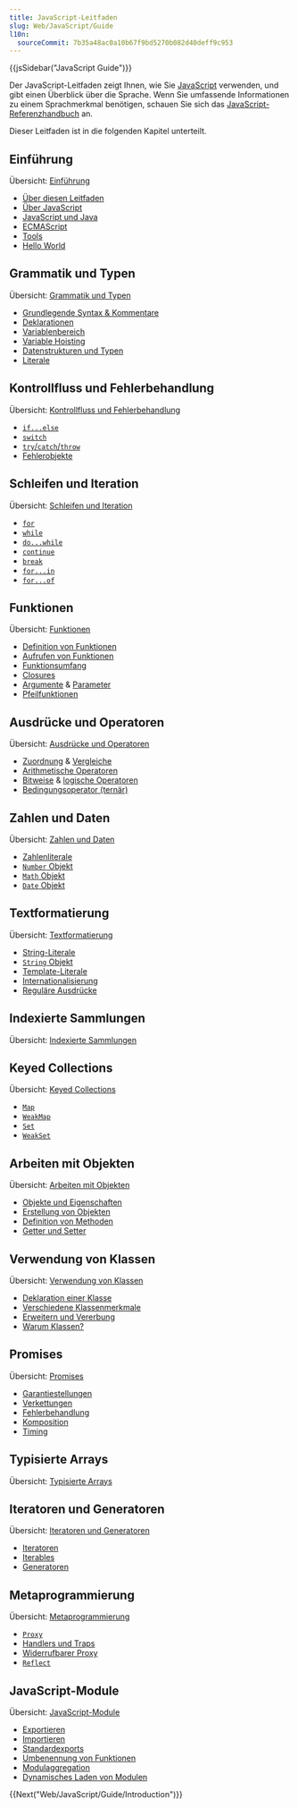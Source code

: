 ```yaml
---
title: JavaScript-Leitfaden
slug: Web/JavaScript/Guide
l10n:
  sourceCommit: 7b35a48ac0a10b67f9bd5270b082d40deff9c953
---
```


{{jsSidebar("JavaScript Guide")}}

Der JavaScript-Leitfaden zeigt Ihnen, wie Sie [JavaScript](/de/docs/Web/JavaScript) verwenden, und gibt einen Überblick über die Sprache. Wenn Sie umfassende Informationen zu einem Sprachmerkmal benötigen, schauen Sie sich das [JavaScript-Referenzhandbuch](/de/docs/Web/JavaScript/Reference) an.

Dieser Leitfaden ist in die folgenden Kapitel unterteilt.

## Einführung

Übersicht: [Einführung](/de/docs/Web/JavaScript/Guide/Introduction)

- [Über diesen Leitfaden](/de/docs/Web/JavaScript/Guide/Introduction#where_to_find_javascript_information)
- [Über JavaScript](/de/docs/Web/JavaScript/Guide/Introduction#what_is_javascript)
- [JavaScript und Java](/de/docs/Web/JavaScript/Guide/Introduction#javascript_and_java)
- [ECMAScript](/de/docs/Web/JavaScript/Guide/Introduction#javascript_and_the_ecmascript_specification)
- [Tools](/de/docs/Web/JavaScript/Guide/Introduction#getting_started_with_javascript)
- [Hello World](/de/docs/Web/JavaScript/Guide/Introduction#hello_world)

## Grammatik und Typen

Übersicht: [Grammatik und Typen](/de/docs/Web/JavaScript/Guide/Grammar_and_types)

- [Grundlegende Syntax & Kommentare](/de/docs/Web/JavaScript/Guide/Grammar_and_types#basics)
- [Deklarationen](/de/docs/Web/JavaScript/Guide/Grammar_and_types#declarations)
- [Variablenbereich](/de/docs/Web/JavaScript/Guide/Grammar_and_types#variable_scope)
- [Variable Hoisting](/de/docs/Web/JavaScript/Guide/Grammar_and_types#variable_hoisting)
- [Datenstrukturen und Typen](/de/docs/Web/JavaScript/Guide/Grammar_and_types#data_structures_and_types)
- [Literale](/de/docs/Web/JavaScript/Guide/Grammar_and_types#literals)

## Kontrollfluss und Fehlerbehandlung

Übersicht: [Kontrollfluss und Fehlerbehandlung](/de/docs/Web/JavaScript/Guide/Control_flow_and_error_handling)

- [`if...else`](/de/docs/Web/JavaScript/Guide/Control_flow_and_error_handling#if...else_statement)
- [`switch`](/de/docs/Web/JavaScript/Guide/Control_flow_and_error_handling#switch_statement)
- [`try`/`catch`/`throw`](/de/docs/Web/JavaScript/Guide/Control_flow_and_error_handling#exception_handling_statements)
- [Fehlerobjekte](/de/docs/Web/JavaScript/Guide/Control_flow_and_error_handling#utilizing_error_objects)

## Schleifen und Iteration

Übersicht: [Schleifen und Iteration](/de/docs/Web/JavaScript/Guide/Loops_and_iteration)

- [`for`](/de/docs/Web/JavaScript/Guide/Loops_and_iteration#for_statement)
- [`while`](/de/docs/Web/JavaScript/Guide/Loops_and_iteration#while_statement)
- [`do...while`](/de/docs/Web/JavaScript/Guide/Loops_and_iteration#do...while_statement)
- [`continue`](/de/docs/Web/JavaScript/Guide/Loops_and_iteration#continue_statement)
- [`break`](/de/docs/Web/JavaScript/Guide/Loops_and_iteration#break_statement)
- [`for...in`](/de/docs/Web/JavaScript/Guide/Loops_and_iteration#for...in_statement)
- [`for...of`](/de/docs/Web/JavaScript/Guide/Loops_and_iteration#for...of_statement)

## Funktionen

Übersicht: [Funktionen](/de/docs/Web/JavaScript/Guide/Functions)

- [Definition von Funktionen](/de/docs/Web/JavaScript/Guide/Functions#defining_functions)
- [Aufrufen von Funktionen](/de/docs/Web/JavaScript/Guide/Functions#calling_functions)
- [Funktionsumfang](/de/docs/Web/JavaScript/Guide/Functions#function_scope)
- [Closures](/de/docs/Web/JavaScript/Guide/Functions#closures)
- [Argumente](/de/docs/Web/JavaScript/Guide/Functions#using_the_arguments_object) & [Parameter](/de/docs/Web/JavaScript/Guide/Functions#function_parameters)
- [Pfeilfunktionen](/de/docs/Web/JavaScript/Guide/Functions#arrow_functions)

## Ausdrücke und Operatoren

Übersicht: [Ausdrücke und Operatoren](/de/docs/Web/JavaScript/Guide/Expressions_and_operators)

- [Zuordnung](/de/docs/Web/JavaScript/Guide/Expressions_and_operators#assignment_operators) & [Vergleiche](/de/docs/Web/JavaScript/Guide/Expressions_and_operators#comparison_operators)
- [Arithmetische Operatoren](/de/docs/Web/JavaScript/Guide/Expressions_and_operators#arithmetic_operators)
- [Bitweise](/de/docs/Web/JavaScript/Guide/Expressions_and_operators#bitwise_operators) & [logische Operatoren](/de/docs/Web/JavaScript/Guide/Expressions_and_operators#logical_operators)
- [Bedingungsoperator (ternär)](</de/docs/Web/JavaScript/Guide/Expressions_and_operators#conditional_(ternary)_operator>)

## Zahlen und Daten

Übersicht: [Zahlen und Daten](/de/docs/Web/JavaScript/Guide/Numbers_and_dates)

- [Zahlenliterale](/de/docs/Web/JavaScript/Guide/Numbers_and_dates#numbers)
- [`Number` Objekt](/de/docs/Web/JavaScript/Guide/Numbers_and_dates#number_object)
- [`Math` Objekt](/de/docs/Web/JavaScript/Guide/Numbers_and_dates#math_object)
- [`Date` Objekt](/de/docs/Web/JavaScript/Guide/Numbers_and_dates#date_object)

## Textformatierung

Übersicht: [Textformatierung](/de/docs/Web/JavaScript/Guide/Text_formatting)

- [String-Literale](/de/docs/Web/JavaScript/Guide/Text_formatting#string_literals)
- [`String` Objekt](/de/docs/Web/JavaScript/Guide/Text_formatting#string_objects)
- [Template-Literale](/de/docs/Web/JavaScript/Guide/Text_formatting#multi-line_template_literals)
- [Internationalisierung](/de/docs/Web/JavaScript/Guide/Text_formatting#internationalization)
- [Reguläre Ausdrücke](/de/docs/Web/JavaScript/Guide/Regular_expressions)

## Indexierte Sammlungen

Übersicht: [Indexierte Sammlungen](/de/docs/Web/JavaScript/Guide/Indexed_collections)

## Keyed Collections

Übersicht: [Keyed Collections](/de/docs/Web/JavaScript/Guide/Keyed_collections)

- [`Map`](/de/docs/Web/JavaScript/Guide/Keyed_collections#map_object)
- [`WeakMap`](/de/docs/Web/JavaScript/Guide/Keyed_collections#weakmap_object)
- [`Set`](/de/docs/Web/JavaScript/Guide/Keyed_collections#set_object)
- [`WeakSet`](/de/docs/Web/JavaScript/Guide/Keyed_collections#weakset_object)

## Arbeiten mit Objekten

Übersicht: [Arbeiten mit Objekten](/de/docs/Web/JavaScript/Guide/Working_with_objects)

- [Objekte und Eigenschaften](/de/docs/Web/JavaScript/Guide/Working_with_objects#objects_and_properties)
- [Erstellung von Objekten](/de/docs/Web/JavaScript/Guide/Working_with_objects#creating_new_objects)
- [Definition von Methoden](/de/docs/Web/JavaScript/Guide/Working_with_objects#defining_methods)
- [Getter und Setter](/de/docs/Web/JavaScript/Guide/Working_with_objects#defining_getters_and_setters)

## Verwendung von Klassen

Übersicht: [Verwendung von Klassen](/de/docs/Web/JavaScript/Guide/Using_classes)

- [Deklaration einer Klasse](/de/docs/Web/JavaScript/Guide/Using_classes#declaring_a_class)
- [Verschiedene Klassenmerkmale](/de/docs/Web/JavaScript/Guide/Using_classes#constructor)
- [Erweitern und Vererbung](/de/docs/Web/JavaScript/Guide/Using_classes#extends_and_inheritance)
- [Warum Klassen?](/de/docs/Web/JavaScript/Guide/Using_classes#why_classes)

## Promises

Übersicht: [Promises](/de/docs/Web/JavaScript/Guide/Using_promises)

- [Garantiestellungen](/de/docs/Web/JavaScript/Guide/Using_promises#guarantees)
- [Verkettungen](/de/docs/Web/JavaScript/Guide/Using_promises#chaining)
- [Fehlerbehandlung](/de/docs/Web/JavaScript/Guide/Using_promises#error_handling)
- [Komposition](/de/docs/Web/JavaScript/Guide/Using_promises#composition)
- [Timing](/de/docs/Web/JavaScript/Guide/Using_promises#timing)

## Typisierte Arrays

Übersicht: [Typisierte Arrays](/de/docs/Web/JavaScript/Guide/Typed_arrays)

## Iteratoren und Generatoren

Übersicht: [Iteratoren und Generatoren](/de/docs/Web/JavaScript/Guide/Iterators_and_generators)

- [Iteratoren](/de/docs/Web/JavaScript/Guide/Iterators_and_generators#iterators)
- [Iterables](/de/docs/Web/JavaScript/Guide/Iterators_and_generators#iterables)
- [Generatoren](/de/docs/Web/JavaScript/Guide/Iterators_and_generators#generator_functions)

## Metaprogrammierung

Übersicht: [Metaprogrammierung](/de/docs/Web/JavaScript/Guide/Meta_programming)

- [`Proxy`](/de/docs/Web/JavaScript/Guide/Meta_programming#proxies)
- [Handlers und Traps](/de/docs/Web/JavaScript/Guide/Meta_programming#handlers_and_traps)
- [Widerrufbarer Proxy](/de/docs/Web/JavaScript/Guide/Meta_programming#revocable_proxy)
- [`Reflect`](/de/docs/Web/JavaScript/Guide/Meta_programming#reflection)

## JavaScript-Module

Übersicht: [JavaScript-Module](/de/docs/Web/JavaScript/Guide/Modules)

- [Exportieren](/de/docs/Web/JavaScript/Guide/Modules#exporting_module_features)
- [Importieren](/de/docs/Web/JavaScript/Guide/Modules#importing_features_into_your_script)
- [Standardexports](/de/docs/Web/JavaScript/Guide/Modules#default_exports_versus_named_exports)
- [Umbenennung von Funktionen](/de/docs/Web/JavaScript/Guide/Modules#renaming_imports_and_exports)
- [Modulaggregation](/de/docs/Web/JavaScript/Guide/Modules#aggregating_modules)
- [Dynamisches Laden von Modulen](/de/docs/Web/JavaScript/Guide/Modules#dynamic_module_loading)

{{Next("Web/JavaScript/Guide/Introduction")}}
